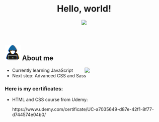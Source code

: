 <h1 align="center">Hello, world! <!-- <img src="https://raw.githubusercontent.com/ABSphreak/ABSphreak/master/gifs/Hi.gif" width="40px" /> --> </h1> 

  
 <!-- <img align="right" width="300" src="https://i2.wp.com/allhtaccess.info/wp-content/uploads/2018/03/programming.gif?fit=1281%2C716&ssl=1" /> -->
  
 
 
<p align="center">
  <a href="https://github.com/DenverCoder1/readme-typing-svg"><img src="https://readme-typing-svg.herokuapp.com?font=Time+New+Roman&color=cyan&size=25&center=true&vCenter=true&width=600&height=100&lines=Self-taught+Front-End+Developer...;Love+to+learn+new+stuffs...<3"></a>
</p>


<br>



	
## <picture><img src = "https://github.com/0xAbdulKhalid/0xAbdulKhalid/raw/main/assets/mdImages/about_me.gif" width = 50px></picture> **About me**

<picture> <img align="right" src="https://i2.wp.com/allhtaccess.info/wp-content/uploads/2018/03/programming.gif?fit=1281%2C716&ssl=1" width = 250px></picture>


<ul>
  <li>
   Currently learning JavaScript
  </li>
  <li>
   Next step: Advanced CSS and Sass
  </li>
 </ul>
  
  
 ### Here is my certificates:
  <ul>
   <li> 
     <p>HTML and CSS course from Udemy:</p>
    https://www.udemy.com/certificate/UC-a7035649-d87e-42f1-8f77-d744574e04b0/
   </li>
  </ul>
  
  
 
